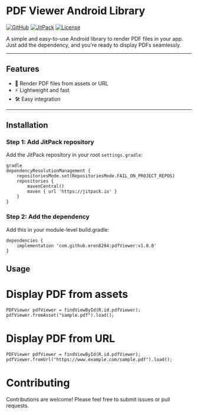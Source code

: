 # PDF Viewer Android Library

[![GitHub](https://img.shields.io/badge/github-eren8204/pdfViewer-blue?style=for-the-badge)](https://github.com/eren8204/pdfViewer) 
[![JitPack](https://img.shields.io/badge/JitPack-v1.0.0-blue?style=for-the-badge)](https://jitpack.io/#eren8204/pdfViewer/v1.0.0)
[![License](https://img.shields.io/github/license/eren8204/pdfViewer?style=for-the-badge)](LICENSE)

A simple and easy-to-use Android library to render PDF files in your app. Just add the dependency, and you're ready to display PDFs seamlessly.

---

## Features

- 📄 Render PDF files from assets or URL
- ⚡ Lightweight and fast
- 🛠 Easy integration

---

## Installation

### Step 1: Add JitPack repository

Add the JitPack repository in your root `settings.gradle`:
```
gradle
dependencyResolutionManagement {
    repositoriesMode.set(RepositoriesMode.FAIL_ON_PROJECT_REPOS)
    repositories {
        mavenCentral()
        maven { url 'https://jitpack.io' }
    }
}
```

### Step 2: Add the dependency

Add this in your module-level build.gradle:
```
dependencies {
    implementation 'com.github.eren8204:pdfViewer:v1.0.0'
}
```

## Usage
# Display PDF from assets
```
PDFViewer pdfViewer = findViewById(R.id.pdfViewer);
pdfViewer.fromAsset("sample.pdf").load();
```

# Display PDF from URL
```
PDFViewer pdfViewer = findViewById(R.id.pdfViewer);
pdfViewer.fromUrl("https://www.example.com/sample.pdf").load();
```
# Contributing
Contributions are welcome! Please feel free to submit issues or pull requests.
